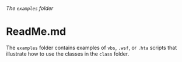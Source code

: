 ###### The `examples` folder

# ReadMe.md

The `examples` folder contains examples of 
`vbs`, `.wsf`, or `.hta` scripts that 
illustrate how to use the classes in the 
`class` folder.